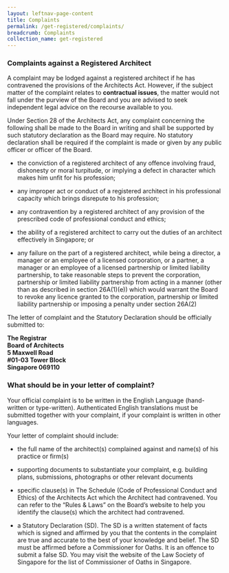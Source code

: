 ```yaml
---
layout: leftnav-page-content
title: Complaints
permalink: /get-registered/complaints/
breadcrumb: Complaints
collection_name: get-registered
---
```

	
### **Complaints against a Registered Architect**

A complaint may be lodged against a registered architect if he has contravened the provisions of the Architects Act. However, if the subject matter of the complaint relates to **contractual issues**, the matter would not fall under the purview of the Board and you are advised to seek independent legal advice on the recourse available to you.

Under Section 28 of the Architects Act, any complaint concerning the following shall be made to the Board in writing and shall be supported by such statutory declaration as the Board may require. No statutory declaration shall be required if the complaint is made or given by any public officer or officer of the Board.

* the conviction of a registered architect of any offence involving fraud, dishonesty or moral turpitude, or implying a defect in character which makes him unfit for his profession;

* any improper act or conduct of a registered architect in his professional capacity which brings disrepute to his profession;

* any contravention by a registered architect of any provision of the prescribed code of professional conduct and ethics;

* the ability of a registered architect to carry out the duties of an architect effectively in Singapore; or

* any failure on the part of a registered architect, while being a director, a manager or an employee of a licensed corporation, or a partner, a manager or an employee of a licensed partnership or limited liability partnership, to take reasonable steps to prevent the corporation, partnership or limited liability partnership from acting in a manner (other than as described in section 26A(1)(e)) which would warrant the Board to revoke any licence granted to the corporation, partnership or limited liability partnership or imposing a penalty under section 26A(2)

The letter of complaint and the Statutory Declaration should be officially submitted to: 

**The Registrar <br>
Board of Architects <br>
5 Maxwell Road <br>
#01-03 Tower Block <br>
Singapore 069110**

### **What should be in your letter of complaint?**

Your official complaint is to be written in the English Language (hand-written or type-written). Authenticated English translations must be submitted together with your complaint, if your complaint is written in other languages.

Your letter of complaint should include:

* the full name of the architect(s) complained against and name(s) of his practice or firm(s)

* supporting documents to substantiate your complaint, e.g. building plans, submissions, photographs or other relevant documents

* specific clause(s) in The Schedule (Code of Professional Conduct and Ethics) of the Architects Act which the Architect had contravened. You can refer to the “Rules & Laws” on the Board’s website to help you identify the clause(s) which the architect had contravened.

* a Statutory Declaration (SD). The SD is a written statement of facts which is signed and affirmed by you that the contents in the complaint are true and accurate to the best of your knowledge and belief. The SD must be affirmed before a Commissioner for Oaths. It is an offence to submit a false SD. You may visit the website of the Law Society of Singapore for the list of Commissioner of Oaths in Singapore.
